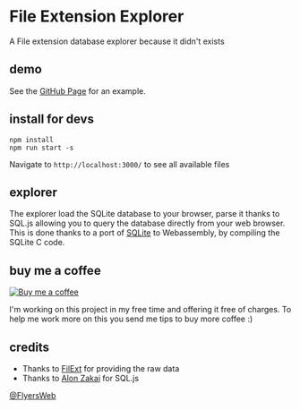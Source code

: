 # File Extension Explorer
A File extension database explorer because it didn't exists

## demo
See the [GitHub Page](https://flyersweb.github.io/file-extension-api) for an example.

## install for devs

```
npm install
npm run start -s
```
Navigate to ```http://localhost:3000/``` to see all available files

## explorer

The explorer load the SQLite database to your browser, parse it thanks to SQL.js allowing you to query the database directly from your web browser. This is done thanks to a port of [SQLite](http://sqlite.org/about.html) to Webassembly, by compiling the SQLite C code.

## buy me a coffee

[![Buy me a coffee](https://raw.githubusercontent.com/FlyersWeb/file-extension-api/master/buy-me-a-coffee.png)](https://paypal.me/nac1dbois)

I'm working on this project in my free time and offering it free of charges. To help me work more on this you send me tips to buy more coffee :)

## credits

- Thanks to [FilExt](http://filext.com/) for providing the raw data
- Thanks to [Alon Zakai](https://github.com/kripken/sql.js/tree/v1.0.1) for SQL.js

[@FlyersWeb](https://www.flyers-web.org)
